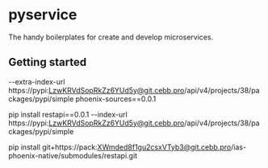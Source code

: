 # pyservice

The handy boilerplates for create and develop microservices.

## Getting started


--extra-index-url https://pypi:LzwKRVdSopRkZz6YUd5y@git.cebb.pro/api/v4/projects/38/packages/pypi/simple
phoenix-sources==0.0.1

pip install restapi==0.0.1 --index-url https://pypi:LzwKRVdSopRkZz6YUd5y@git.cebb.pro/api/v4/projects/38/packages/pypi/simple

pip install git+https://pack:XWmded8f1gu2csxVTyb3@git.cebb.pro/ias-phoenix-native/submodules/restapi.git

